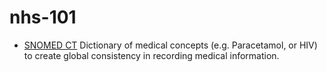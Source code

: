 # nhs-101

- [SNOMED CT] Dictionary of medical concepts (e.g. Paracetamol, or HIV) to create global consistency in recording medical information.

[SNOMED CT]: https://digital.nhs.uk/services/terminology-and-classifications/snomed-ct
